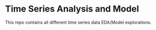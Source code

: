 # Time Series Analysis and Model
This repo contains all different time series data EDA/Model explorations.
